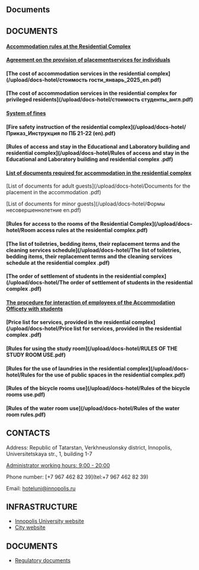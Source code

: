 ## Documents

######

## DOCUMENTS

#### [Accommodation rules at the Residential Complex](/upload/docs-hotel/Приложение_к_приказу_Правила_размещения_и_проживания_2025_год_eng.pdf)

#### [Agreement on the provision of placementservices for individuals](/upload/docs-hotel/Договор_новый_2024_физ_лица_англ.pdf)

#### [The cost of accommodation services in the residential complex](/upload/docs-hotel/стоимость гости_январь_2025_en.pdf)

#### [The cost of accommodation services in the residential complex for privileged residents](/upload/docs-hotel/стоимость студенты_англ.pdf)

#### [System of fines](/upload/docs-hotel/определение_стоимости_ТМЦ_eng.pdf)

#### [Fire safety instruction of the residential complex](/upload/docs-hotel/Приказ_Инструкция по ПБ 21-22 (en).pdf)

#### [Rules of access and stay in the Educational and Laboratory building and residential complex](/upload/docs-hotel/Rules of access and stay in the Educational and Laboratory building and residential complex .pdf)

#### [List of documents required for accommodation in the residential complex](upload_docs-hotel.md)

[List of documents for adult guests](/upload/docs-hotel/Documents for the placement in the accommodation .pdf)

[List of documents for minor guests](/upload/docs-hotel/Формы несовершеннолетние en.pdf)

#### [Rules for access to the rooms of the Residential Complex](/upload/docs-hotel/Room access rules at the residential complex.pdf)

#### [The list of toiletries, bedding items, their replacement terms and the cleaning services schedule](/upload/docs-hotel/The list of toiletries, bedding items, their replacement terms and the cleaning services schedule at the residential complex .pdf)

#### [The order of settlement of students in the residential complex](/upload/docs-hotel/The order of settlement of students in the residential complex .pdf)

#### [The procedure for interaction of employees of the Accommodation Officety with students](/upload/docs-hotel/Порядок_взаимодействия_отдела_размещения_и_Проживающих_итог_09_01en.pdf)

#### [Price list for services, provided in the residential complex](/upload/docs-hotel/Price list for services, provided in the residential complex .pdf)

#### [Rules for using the study room](/upload/docs-hotel/RULES OF THE STUDY ROOM USE.pdf)

#### [Rules for the use of laundries in the residential complex](/upload/docs-hotel/Rules for the use of public spaces in the residential complex.pdf)

#### [Rules of the bicycle rooms use](/upload/docs-hotel/Rules of the bicycle rooms use.pdf)

#### [Rules of the water room use](/upload/docs-hotel/Rules of the water room rules.pdf)

## CONTACTS

Address: Republic of Tatarstan, Verkhneuslonsky district, Innopolis, Universitetskaya str., 1, building 1-7

[Administrator working hours: 9:00 - 20:00](en_contacts.md)

Phone number:
[+7 967 462 82 39](tel:+7 967 462 82 39)

Email:
[hoteluni@innopolis.ru](mailto:hoteluni@innopolis.ru)

## INFRASTRUCTURE

* [Innopolis University website](https://innopolis.university)
* [City website](http://innopolis.ru/)

##

## DOCUMENTS

* [Regulatory documents](dokumenty.md)
